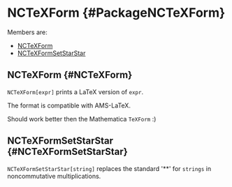 # NCTeXForm {#PackageNCTeXForm}

Members are:

* [NCTeXForm](#NCTeXForm)
* [NCTeXFormSetStarStar](#NCTeXFormSetStarStar)

## NCTeXForm {#NCTeXForm}

`NCTeXForm[expr]` prints a LaTeX version of `expr`.

The format is compatible with AMS-LaTeX.

Should work better then the Mathematica `TeXForm` :)

## NCTeXFormSetStarStar {#NCTeXFormSetStarStar}

`NCTeXFormSetStarStar[string]` replaces the standard '**' for `strings` in noncommutative multiplications.
